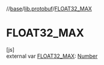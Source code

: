 //[base](../../index.md)/[lib.protobuf](index.md)/[FLOAT32_MAX](-f-l-o-a-t32_-m-a-x.md)

# FLOAT32_MAX

[js]\
external var [FLOAT32_MAX](-f-l-o-a-t32_-m-a-x.md): [Number](https://kotlinlang.org/api/latest/jvm/stdlib/kotlin/-number/index.html)
